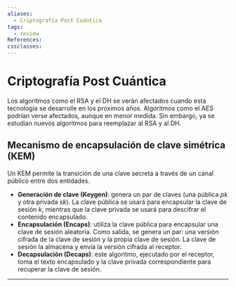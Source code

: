 ```yaml
---
aliases:
  - Criptografía Post Cuántica
tags:
  - review
References: 
cssclasses:
---
```

# Criptografía Post Cuántica

Los algoritmos como el RSA y el DH se verán afectados cuando esta tecnología se desarrolle en los próximos años. Algoritmos como el AES podrían verse afectados, aunque en menor medida. Sin embargo, ya se estudian nuevos algoritmos para reemplazar al RSA y al DH.

## Mecanismo de encapsulación de clave simétrica (KEM)

Un KEM permite la transición de una clave secreta a través de un canal público entre dos entidades.

- **Generación de clave (Keygen)**: genera un par de claves (una pública $pk$ y otra privada $sk$). La clave pública se usará para encapsular la clave de sesión $k$, mientras que la clave privada se usará para descifrar el contenido encapsulado.
- **Encapsulación (Encaps)**: utiliza la clave pública para encapsular una clave de sesión aleatoria. Como salida, se genera un par: una versión cifrada de la clave de sesión y la propia clave de sesión. La clave de sesión la almacena y envía la versión cifrada al receptor.
- **Decapsulación (Decaps)**: este algoritmo, ejecutado por el receptor, toma el texto encapsulado y la clave privada correspondiente para recuperar la clave de sesión.
***